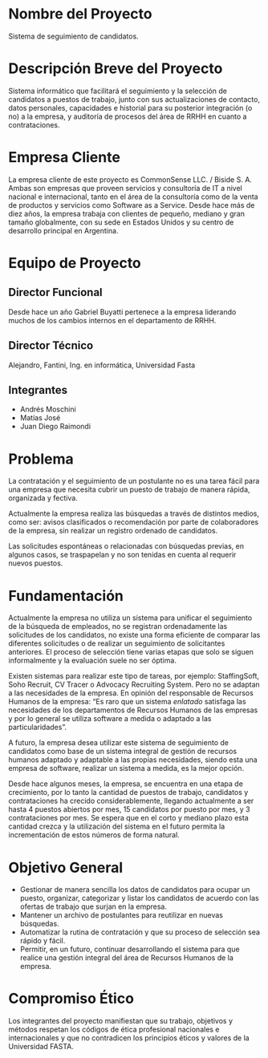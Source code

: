 # Nombre del Proyecto

Sistema de seguimiento de candidatos.

# Descripción Breve del Proyecto

Sistema informático que facilitará el seguimiento y la selección de candidatos a 
puestos de trabajo, junto con sus actualizaciones de contacto, datos personales, 
capacidades e historial para su posterior integración (o no) a la empresa, y auditoría 
de procesos del área de RRHH en cuanto a contrataciones.

# Empresa Cliente

La empresa cliente de este proyecto es CommonSense LLC. / Biside S. A. Ambas son
empresas que proveen servicios y consultoría de IT a nivel nacional e internacional, 
tanto en el área de la consultoría como de la venta de productos y servicios como 
Software as a Service. Desde hace más de diez años, la empresa trabaja con clientes de 
pequeño, mediano y gran tamaño globalmente, con su sede en Estados Unidos y su centro 
de desarrollo principal en Argentina.

# Equipo de Proyecto

## Director Funcional

Desde hace un año Gabriel Buyatti pertenece a la empresa liderando muchos de los
cambios internos en el departamento de RRHH.

## Director Técnico

Alejandro, Fantini, Ing. en informática, Universidad Fasta

## Integrantes

* Andrés Moschini
* Matías José
* Juan Diego Raimondi

# Problema

La contratación y el seguimiento de un postulante no es una tarea fácil para una 
empresa que necesita cubrir un puesto de trabajo de manera rápida, organizada y 
fectiva.

Actualmente la empresa realiza las búsquedas a través de distintos medios, como ser: 
avisos clasificados o recomendación por parte de colaboradores de la empresa, sin 
realizar un registro ordenado de candidatos.

Las solicitudes espontáneas o relacionadas con búsquedas previas, en algunos casos, se
traspapelan y no son tenidas en cuenta al requerir nuevos puestos.

# Fundamentación

Actualmente la empresa no utiliza un sistema para unificar el seguimiento de la 
búsqueda de empleados, no se registran ordenadamente las solicitudes de los candidatos,
no existe una forma eficiente de comparar las diferentes solicitudes o de realizar un 
seguimiento de solicitantes anteriores. El proceso de selección tiene varias etapas que
solo se siguen informalmente y la evaluación suele no ser óptima.

Existen sistemas para realizar este tipo de tareas, por ejemplo: StaffingSoft, Soho 
Recruit, CV Tracer o Advocacy Recruiting System. Pero no se adaptan a las necesidades 
de la empresa. En opinión del responsable de Recursos Humanos de la empresa: “Es raro 
que un sistema _enlatado_ satisfaga las necesidades de los departamentos de Recursos 
Humanos de las empresas y por lo general se utiliza software a medida o adaptado a las 
particularidades”.

A futuro, la empresa desea utilizar este sistema de seguimiento de candidatos como base
de un sistema integral de gestión de recursos humanos adaptado y adaptable a las 
propias necesidades, siendo esta una empresa de software, realizar un sistema a medida,
es la mejor opción.

Desde hace algunos meses, la empresa, se encuentra en una etapa de crecimiento, por lo 
tanto la cantidad de puestos de trabajo, candidatos y contrataciones ha crecido 
considerablemente, llegando actualmente a ser hasta 4 puestos abiertos por mes, 15 
candidatos por puesto por mes, y 3 contrataciones por mes. Se espera que en el corto y 
mediano plazo esta cantidad crezca y la utilización del sistema en el futuro permita la
incrementación de estos números de forma natural.

# Objetivo General

* Gestionar de manera sencilla los datos de candidatos para ocupar un puesto, 
  organizar, categorizar y listar los candidatos de acuerdo con las ofertas de trabajo 
  que surjan en la empresa.
* Mantener un archivo de postulantes para reutilizar en nuevas búsquedas.
* Automatizar la rutina de contratación y que su proceso de selección sea rápido y 
  fácil.
* Permitir, en un futuro, continuar desarrollando el sistema para que realice una 
  gestión integral del área de Recursos Humanos de la empresa.

# Compromiso Ético

Los integrantes del proyecto manifiestan que su trabajo, objetivos y métodos respetan 
los códigos de ética profesional nacionales e internacionales y que no contradicen los 
principios éticos y valores de la Universidad FASTA.